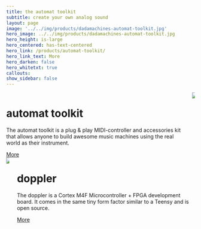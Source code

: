 ```yaml
---
title: the automat toolkit
subtitle: create your own analog sound
layout: page
image: '../../img/products/dadamachines-automat-toolkit.jpg'
hero_image: ../../img/products/dadamachines-automat-toolkit.jpg
hero_height: is-large
hero_centered: has-text-centered
hero_link: /products/automat-toolkit/
hero_link_text: More
hero_darken: false
hero_whitetxt: true
callouts:
show_sidebar: false
---
```


<div class="columns mt-4">
    <div class="column">
        <h1 class="is-size-2-desktop">automat toolkit</h1>
        <p class="is-size-5-desktop">The automat toolkit is a plug & play MIDI-controller and accessories kit that allows anyone to build awesome music machines using the real world as their instrument.</p>
        <a href="/products/automat-toolkit/" class="button is-info is-large">More</a>
    </div>
    <div class="column">
        <img src="../../img/products/dadamachines-automat-toolkit.jpg">
    </div>
</div>

<div class="columns mt-4">
    <div class="column">
        <img style="box-shadow: none;" src="../../img/projects/doppler-003.jpg">
    </div>
    <div class="column">
        <h1 class="is-size-2-desktop">doppler</h1>
        <p class="is-size-5-desktop">The doppler is a Cortex M4F Microcontroller + FPGA development board. It comes in the same tiny form factor similar to a Teensy and is open source.</p>
        <a href="/products/doppler/" class="button is-info is-large">More</a>
    </div>
</div>

<!--
{% include newsletter.html %}
-->